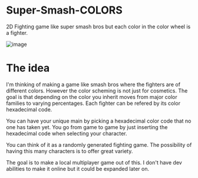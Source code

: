 # Super-Smash-COLORS
2D Fighting game like super smash bros but each color in the color wheel is a fighter.

![image](https://docs.gimp.org/en/images/dialogs/color-triangle.png)

# The idea

I'm thinking of making a game like smash bros where the fighters are of different colors.
However the color scheming is not just for cosmetics. The goal is that depending on the color
you inherit moves from major color families to varying percentages. Each fighter can be refered
by its color hexadecimal code. 

You can have your unique main by picking a hexadecimal color code
that no one has taken yet. You go from game to game by just inserting the hexadecimal code when
selecting your character.

You can think of it as a randomly generated fighting game. The possibility of having this many
characters is to offer great variety.

The goal is to make a local multiplayer game out of this. I don't have dev abilities to make it
online but it could be expanded later on.




